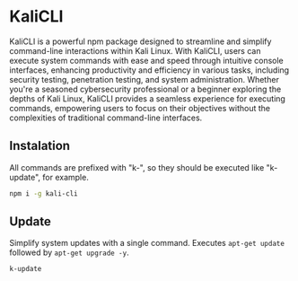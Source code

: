 # KaliCLI

KaliCLI is a powerful npm package designed to streamline and simplify command-line interactions within Kali Linux. With KaliCLI, users can execute system commands with ease and speed through intuitive console interfaces, enhancing productivity and efficiency in various tasks, including security testing, penetration testing, and system administration. Whether you're a seasoned cybersecurity professional or a beginner exploring the depths of Kali Linux, KaliCLI provides a seamless experience for executing commands, empowering users to focus on their objectives without the complexities of traditional command-line interfaces.

## Instalation

All commands are prefixed with "k-", so they should be executed like "k-update", for example.

```bash
npm i -g kali-cli
```

## Update

Simplify system updates with a single command. Executes `apt-get update` followed by `apt-get upgrade -y`.

```bash
k-update
```
